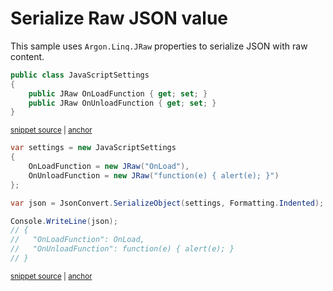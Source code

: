 # Serialize Raw JSON value

This sample uses `Argon.Linq.JRaw` properties to serialize JSON with raw content.

<!-- snippet: SerializeRawJsonTypes -->
<a id='snippet-serializerawjsontypes'></a>
```cs
public class JavaScriptSettings
{
    public JRaw OnLoadFunction { get; set; }
    public JRaw OnUnloadFunction { get; set; }
}
```
<sup><a href='/src/Tests/Documentation/Samples/Serializer/SerializeRawJson.cs#L28-L34' title='Snippet source file'>snippet source</a> | <a href='#snippet-serializerawjsontypes' title='Start of snippet'>anchor</a></sup>
<!-- endSnippet -->

<!-- snippet: SerializeRawJsonUsage -->
<a id='snippet-serializerawjsonusage'></a>
```cs
var settings = new JavaScriptSettings
{
    OnLoadFunction = new JRaw("OnLoad"),
    OnUnloadFunction = new JRaw("function(e) { alert(e); }")
};

var json = JsonConvert.SerializeObject(settings, Formatting.Indented);

Console.WriteLine(json);
// {
//   "OnLoadFunction": OnLoad,
//   "OnUnloadFunction": function(e) { alert(e); }
// }
```
<sup><a href='/src/Tests/Documentation/Samples/Serializer/SerializeRawJson.cs#L39-L53' title='Snippet source file'>snippet source</a> | <a href='#snippet-serializerawjsonusage' title='Start of snippet'>anchor</a></sup>
<!-- endSnippet -->
